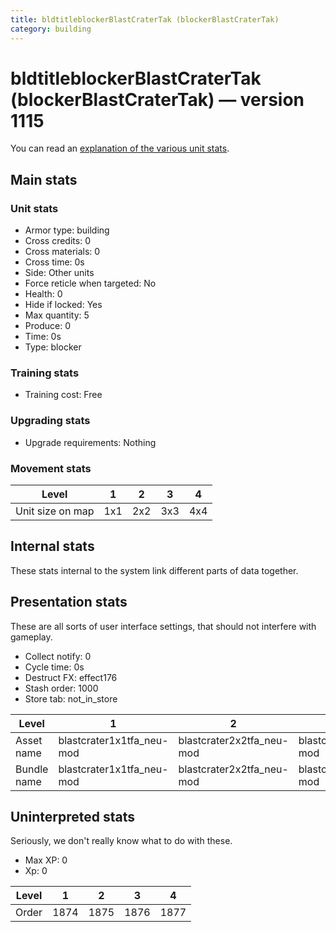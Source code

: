 ```yaml
---
title: bldtitleblockerBlastCraterTak (blockerBlastCraterTak)
category: building
---
```


# bldtitleblockerBlastCraterTak (blockerBlastCraterTak) — version 1115

You can read an [explanation  of the various unit stats](unitexplained.md).

## Main stats

### Unit stats

  * Armor type: building
  * Cross credits: 0
  * Cross materials: 0
  * Cross time: 0s
  * Side: Other units
  * Force reticle when targeted: No
  * Health: 0
  * Hide if locked: Yes
  * Max quantity: 5
  * Produce: 0
  * Time: 0s
  * Type: blocker

### Training stats

  * Training cost: Free

### Upgrading stats

  * Upgrade requirements: Nothing

### Movement stats

|Level           |1  |2  |3  |4  |
|----------------|---|---|---|---|
|Unit size on map|1x1|2x2|3x3|4x4|


## Internal stats

These stats internal to the system link different parts of data together.


## Presentation stats

These are all sorts of user interface settings, that should not interfere with gameplay.

  * Collect notify: 0
  * Cycle time: 0s
  * Destruct FX: effect176
  * Stash order: 1000
  * Store tab: not_in_store

|Level      |1                        |2                        |3                        |4                        |
|-----------|-------------------------|-------------------------|-------------------------|-------------------------|
|Asset name |blastcrater1x1tfa_neu-mod|blastcrater2x2tfa_neu-mod|blastcrater3x3tfa_neu-mod|blastcrater4x4tfa_neu-mod|
|Bundle name|blastcrater1x1tfa_neu-mod|blastcrater2x2tfa_neu-mod|blastcrater3x3tfa_neu-mod|blastcrater4x4tfa_neu-mod|


## Uninterpreted stats

Seriously, we don't really know what to do with these.

  * Max XP: 0
  * Xp: 0

|Level|1   |2   |3   |4   |
|-----|----|----|----|----|
|Order|1874|1875|1876|1877|


